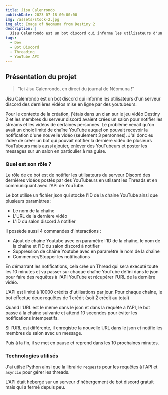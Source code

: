 ```yaml
---
title: Jisu Calenrondo
publishDate: 2023-07-18 00:00:00
img: /assets/stock-2.jpg
img_alt: Image of Neomuna from Destiny 2
description: |
  Jisu Calenrondo est un bot discord qui informe les utilisateurs d'un serveur discord des dernières vidéos mise en ligne par des youtubeurs
tags:
  - Dev
  - Bot Discord
  - Threading
  - YouTube API
---
```


## Présentation du projet

> "Ici Jisu Calenrondo, en direct du journal de Néomuna !"

Jisu Calenrondo est un bot discord qui informe les utilisateurs d'un serveur discord des dernières vidéos mise en ligne par des youtubeurs.

Pour le contexte de la création, j'étais dans un clan sur le jeu vidéo Destiny 2 et les membres du serveur discord avaient crées un salon pour notifier les streams et les vidéos de certaines personnes. Le problème venait qu'on avait un choix limité de chaîne YouTube auquel on pouvait recevoir la notification d'une nouvelle vidéo (seulement 3 personnes). J'ai donc eu l'idée de créer un bot qui pouvait notifier la dernière vidéo de plusieurs YouTubeurs mais aussi ajouter, enlever des YouTubeurs et poster les messages sur un salon en particulier à ma guise.

### Quel est son rôle ?

Le rôle de ce bot est de notifier les utilisateurs du serveur Discord des dernières vidéos postés par des YouTubeurs en utilsant les Threads et en communiquant avec l'API de YouTube.

Le bot utilise un fichier json qui stocke l'ID de la chaine YouTube ainsi que plusieurs paramètres :

- Le nom de la chaîne
- L'URL de la dernière vidéo
- L'ID du salon discord à notifier

Il possède aussi 4 commandes d'interactions :

- Ajout de chaine Youtube avec en paramètre l'ID de la chaîne, le nom de la chaîne et l'ID du salon discord à notifier
- Suppression de chaine Youtube avec en paramètre le nom de la chaîne
- Commencer/Stopper les notifications

En démarrant les notifications, cela crée un Thread qui sera executé toute les 10 minutes et va passer sur chaque chaîne YouTube défini dans le json pour faire des requêtes à l'API YouTube et récupérer l'URL de la dernière vidéo.

L'API est limité à 10000 crédits d'utilisations par jour. Pour chaque chaîne, le bot effectue deux requêtes de 1 crédit (soit 2 crédit au total)

Quand l'URL est le même dans le json et dans la requête à l'API, le bot passe à la chaîne suivante et attend 10 secondes pour éviter les notifications intempestifs.

Si l'URL est différente, il enregistre la nouvelle URL dans le json et notifie les membres du salon avec un message.

Puis à la fin, il se met en pause et reprend dans les 10 prochaines minutes.


### Technologies utilisés

J'ai utilsé Python ainsi que la librairie `requests` pour les requêtes à l'API et `asyncio` pour gérer les threads.

L'API était hébergé sur un serveur d'hébergement de bot discord gratuit mais qui a fermé depuis peu.




